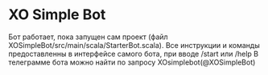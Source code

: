# XO Simple Bot
Бот работает, пока запущен сам проект (файл XOSimpleBot/src/main/scala/StarterBot.scala). Все инструкции и команды предоставленны в интерфейсе самого бота, при вводе /start или /help
В телеграмме бота можно найти по запросу XOsimplebot(@XOSimpleBot)
